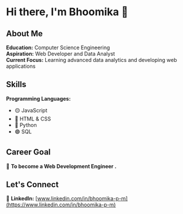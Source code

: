 # Hi there, I'm Bhoomika 👋

## About Me

 **Education:** Computer Science Engineering  
 **Aspiration:** Web Developer and Data Analyst  
 **Current Focus:** Learning advanced data analytics and developing web applications

## Skills

**Programming Languages:**

- 🟡 JavaScript
- 🔴 HTML & CSS
- 🔵 Python
- 🟣 SQL
  
## Career Goal

🎯 **To become a Web Development Engineer .**

## Let's Connect
  
🔗 **LinkedIn:** [www.linkedin.com/in/bhoomika-p-m](https://www.linkedin.com/in/bhoomika-p-m)
